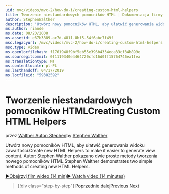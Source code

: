 ```yaml
---
uid: mvc/videos/mvc-2/how-do-i/creating-custom-html-helpers
title: Tworzenie niestandardowych pomocników HTML | Dokumentacja firmy Microsoft
author: StephenWalther
description: 'Utwórz nowy pomocników HTML, aby ułatwić generowania widoku zawartości. Autor: Stephen Walther pokazano dwie proste metody tworzenia nowego pomocników HTML.'
ms.author: riande
ms.date: 08/20/2008
ms.assetid: e67b3889-ac7d-4811-8bf5-54f6abc7f49f
msc.legacyurl: /mvc/videos/mvc-2/how-do-i/creating-custom-html-helpers
msc.type: video
ms.openlocfilehash: f1761948f9bf5eb55e396b4334eca33cf34b899e
ms.sourcegitcommit: 0f1119340e4464720cfd16d0ff15764746ea1fea
ms.translationtype: MT
ms.contentlocale: pl-PL
ms.lasthandoff: 04/17/2019
ms.locfileid: "59382592"
---
```

# <a name="creating-custom-html-helpers"></a><span data-ttu-id="bcf6b-104">Tworzenie niestandardowych pomocników HTML</span><span class="sxs-lookup"><span data-stu-id="bcf6b-104">Creating Custom HTML Helpers</span></span>

<span data-ttu-id="bcf6b-105">przez [Walther Autor: Stephen](https://github.com/StephenWalther)</span><span class="sxs-lookup"><span data-stu-id="bcf6b-105">by [Stephen Walther](https://github.com/StephenWalther)</span></span>

<span data-ttu-id="bcf6b-106">Utwórz nowy pomocników HTML, aby ułatwić generowania widoku zawartości.</span><span class="sxs-lookup"><span data-stu-id="bcf6b-106">Create new HTML Helpers to make it easier to generate view content.</span></span> <span data-ttu-id="bcf6b-107">Autor: Stephen Walther pokazano dwie proste metody tworzenia nowego pomocników HTML.</span><span class="sxs-lookup"><span data-stu-id="bcf6b-107">Stephen Walther demonstrates two simple methods of creating new HTML Helpers.</span></span>

[<span data-ttu-id="bcf6b-108">&#9654;Obejrzyj film wideo (14 min)</span><span class="sxs-lookup"><span data-stu-id="bcf6b-108">&#9654; Watch video (14 minutes)</span></span>](https://channel9.msdn.com/Blogs/ASP-NET-Site-Videos/creating-custom-html-helpers)

> [!div class="step-by-step"]
> <span data-ttu-id="bcf6b-109">[Poprzednie](creating-unit-tests-for-aspnet-mvc-applications.md)
> [dalej](creating-model-classes-with-linq-to-sql.md)</span><span class="sxs-lookup"><span data-stu-id="bcf6b-109">[Previous](creating-unit-tests-for-aspnet-mvc-applications.md)
[Next](creating-model-classes-with-linq-to-sql.md)</span></span>
